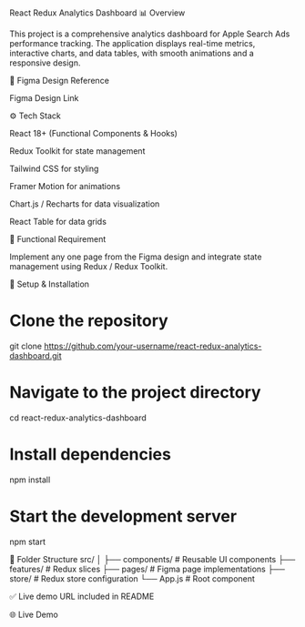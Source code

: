 React Redux Analytics Dashboard
📊 Overview

This project is a comprehensive analytics dashboard for Apple Search Ads performance tracking.
The application displays real-time metrics, interactive charts, and data tables, with smooth animations and a responsive design.

🎨 Figma Design Reference

Figma Design Link

⚙ Tech Stack

React 18+ (Functional Components & Hooks)

Redux Toolkit for state management

Tailwind CSS for styling

Framer Motion for animations

Chart.js / Recharts for data visualization

React Table for data grids

🧩 Functional Requirement

Implement any one page from the Figma design and integrate state management using Redux / Redux Toolkit.

🚀 Setup & Installation
# Clone the repository
git clone https://github.com/your-username/react-redux-analytics-dashboard.git

# Navigate to the project directory
cd react-redux-analytics-dashboard

# Install dependencies
npm install

# Start the development server
npm start

🧠 Folder Structure
src/
│
├── components/       # Reusable UI components
├── features/         # Redux slices
├── pages/            # Figma page implementations
├── store/            # Redux store configuration
└── App.js            # Root component



✅ Live demo URL included in README

🌐 Live Demo
